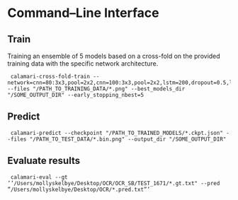 # Command–Line Interface

## Train
Training an ensemble of 5 models based on a cross-fold on the provided training data with the specific network architecture. 

	 calamari-cross-fold-train --network=cnn=80:3x3,pool=2x2,cnn=100:3x3,pool=2x2,lstm=200,dropout=0.5,lstm=200,dropout=0.5 --files "/PATH_TO_TRAINING_DATA/*.png" --best_models_dir "/SOME_OUTPUT_DIR" --early_stopping_nbest=5 

## Predict
 
 	 calamari-predict --checkpoint "/PATH_TO_TRAINED_MODELS/*.ckpt.json" --files "/PATH_TO_TEST_DATA/*.bin.png" --output_dir "/SOME_OUTPUT_DIR"
 
## Evaluate results

	 calamari-eval --gt ’’/Users/mollyskelbye/Desktop/OCR/OCR_SB/TEST_1671/*.gt.txt" --pred ”/Users/mollyskelbye/Desktop/OCR/*.pred.txt”’

 

